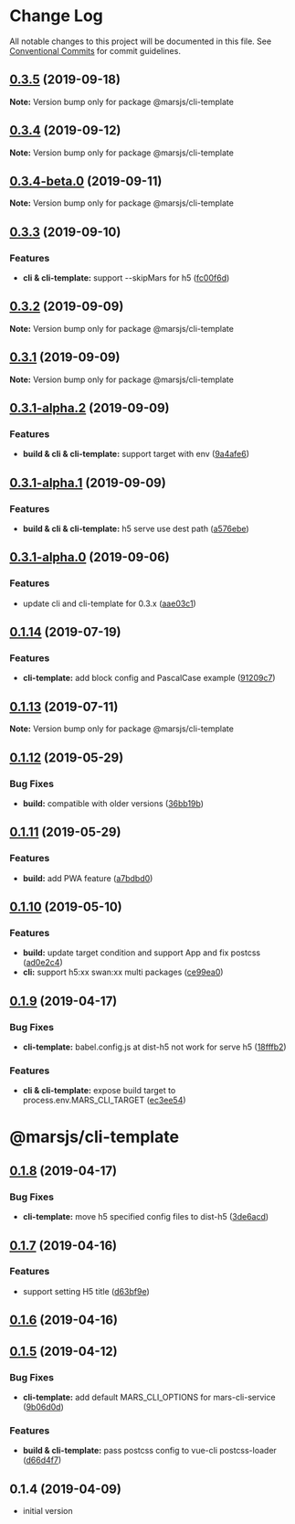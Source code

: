 # Change Log

All notable changes to this project will be documented in this file.
See [Conventional Commits](https://conventionalcommits.org) for commit guidelines.

## [0.3.5](https://github.com/max-team/Mars/compare/@marsjs/cli-template@0.3.4...@marsjs/cli-template@0.3.5) (2019-09-18)

**Note:** Version bump only for package @marsjs/cli-template





## [0.3.4](https://github.com/max-team/Mars/compare/@marsjs/cli-template@0.3.4-beta.0...@marsjs/cli-template@0.3.4) (2019-09-12)

**Note:** Version bump only for package @marsjs/cli-template





## [0.3.4-beta.0](https://github.com/max-team/Mars/compare/@marsjs/cli-template@0.3.3...@marsjs/cli-template@0.3.4-beta.0) (2019-09-11)

**Note:** Version bump only for package @marsjs/cli-template





## [0.3.3](https://github.com/max-team/Mars/compare/@marsjs/cli-template@0.3.2...@marsjs/cli-template@0.3.3) (2019-09-10)


### Features

* **cli & cli-template:** support --skipMars for h5 ([fc00f6d](https://github.com/max-team/Mars/commit/fc00f6d))





## [0.3.2](https://github.com/max-team/Mars/compare/@marsjs/cli-template@0.3.1...@marsjs/cli-template@0.3.2) (2019-09-09)

**Note:** Version bump only for package @marsjs/cli-template





## [0.3.1](https://github.com/max-team/Mars/compare/@marsjs/cli-template@0.3.1-alpha.2...@marsjs/cli-template@0.3.1) (2019-09-09)

**Note:** Version bump only for package @marsjs/cli-template





## [0.3.1-alpha.2](https://github.com/max-team/Mars/compare/@marsjs/cli-template@0.3.1-alpha.1...@marsjs/cli-template@0.3.1-alpha.2) (2019-09-09)


### Features

* **build & cli & cli-template:** support target with env ([9a4afe6](https://github.com/max-team/Mars/commit/9a4afe6))





## [0.3.1-alpha.1](https://github.com/max-team/Mars/compare/@marsjs/cli-template@0.3.1-alpha.0...@marsjs/cli-template@0.3.1-alpha.1) (2019-09-09)


### Features

* **build & cli & cli-template:** h5 serve use dest path ([a576ebe](https://github.com/max-team/Mars/commit/a576ebe))





## [0.3.1-alpha.0](https://github.com/max-team/Mars/compare/@marsjs/cli-template@0.1.14...@marsjs/cli-template@0.3.1-alpha.0) (2019-09-06)


### Features

* update cli and cli-template for 0.3.x ([aae03c1](https://github.com/max-team/Mars/commit/aae03c1))





## [0.1.14](https://github.com/max-team/Mars/compare/@marsjs/cli-template@0.1.13...@marsjs/cli-template@0.1.14) (2019-07-19)


### Features

* **cli-template:** add block config and PascalCase example ([91209c7](https://github.com/max-team/Mars/commit/91209c7))





## [0.1.13](https://github.com/max-team/Mars/compare/@marsjs/cli-template@0.1.12...@marsjs/cli-template@0.1.13) (2019-07-11)

**Note:** Version bump only for package @marsjs/cli-template





## [0.1.12](https://github.com/max-team/Mars/compare/@marsjs/cli-template@0.1.11...@marsjs/cli-template@0.1.12) (2019-05-29)


### Bug Fixes

* **build:** compatible with older versions ([36bb19b](https://github.com/max-team/Mars/commit/36bb19b))





## [0.1.11](https://github.com/max-team/Mars/compare/@marsjs/cli-template@0.1.10...@marsjs/cli-template@0.1.11) (2019-05-29)


### Features

* **build:** add PWA feature ([a7bdbd0](https://github.com/max-team/Mars/commit/a7bdbd0))





## [0.1.10](https://github.com/max-team/Mars/compare/@marsjs/cli-template@0.1.9...@marsjs/cli-template@0.1.10) (2019-05-10)


### Features

* **build:** update target condition and support App and fix postcss ([ad0e2c4](https://github.com/max-team/Mars/commit/ad0e2c4))
* **cli:** support h5:xx  swan:xx multi packages ([ce99ea0](https://github.com/max-team/Mars/commit/ce99ea0))





## [0.1.9](https://github.com/max-team/Mars/compare/@marsjs/cli-template@0.1.8...@marsjs/cli-template@0.1.9) (2019-04-17)


### Bug Fixes

* **cli-template:** babel.config.js at dist-h5 not work for serve h5 ([18fffb2](https://github.com/max-team/Mars/commit/18fffb2))


### Features

* **cli & cli-template:** expose build target to process.env.MARS_CLI_TARGET ([ec3ee54](https://github.com/max-team/Mars/commit/ec3ee54))





# @marsjs/cli-template


## [0.1.8](https://github.com/max-team/Mars/compare/@marsjs/cli-template@0.1.7...@marsjs/cli-template@0.1.8) (2019-04-17)


### Bug Fixes

* **cli-template:** move h5 specified config files to dist-h5 ([3de6acd](https://github.com/max-team/Mars/commit/3de6acd))


## [0.1.7](https://github.com/max-team/Mars/compare/@marsjs/cli-template@0.1.6...@marsjs/cli-template@0.1.7) (2019-04-16)


### Features

* support setting H5 title ([d63bf9e](https://github.com/max-team/Mars/commit/d63bf9e))


## [0.1.6](https://github.com/max-team/Mars/compare/@marsjs/cli-template@0.1.5...@marsjs/cli-template@0.1.6) (2019-04-16)



## [0.1.5](https://github.com/max-team/Mars/compare/@marsjs/cli-template@0.1.4...@marsjs/cli-template@0.1.5) (2019-04-12)


### Bug Fixes

* **cli-template:** add default MARS_CLI_OPTIONS for mars-cli-service ([9b06d0d](https://github.com/max-team/Mars/commit/9b06d0d))


### Features

* **build & cli-template:** pass postcss config to vue-cli postcss-loader ([d66d4f7](https://github.com/max-team/Mars/commit/d66d4f7))



## 0.1.4 (2019-04-09)

- initial version
